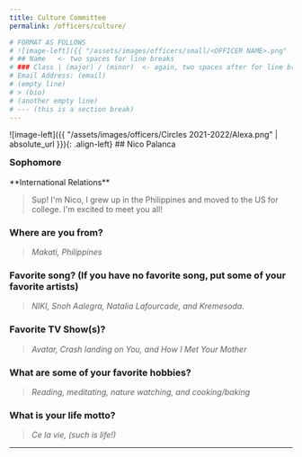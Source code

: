 ```yaml
---
title: Culture Committee
permalink: /officers/culture/

# FORMAT AS FOLLOWS
# ![image-left]({{ "/assets/images/officers/small/<OFFICER NAME>.png" | absolute_url }}){: .align-left}
# ## Name   <- two spaces for line breaks
# ### Class | (major) / (minor)  <- again, two spaces after for line breaks
# Email Address: (email)
# (empty line)
# > (bio)
# (another empty line)
# --- (this is a section break)
---
```

<div id="Nico"></div>
![image-left]({{ "/assets/images/officers/Circles 2021-2022/Alexa.png" | absolute_url }}){: .align-left}
## Nico Palanca
<p style="margin-bottom: 0.45em; padding: 0">
<a href="https://www.instagram.com/nicopalanca/" style="margin: 0; padding: 0"><i class="fa fa-2x fa-fw fa-instagram" style="color: #494e48"></i></a>
<a href="mailto:nicolaspalanca@vt.edu" style="margin: 0; padding: 0"><i class="fa fa-2x fa-fw fa-envelope" style="color: #494e48"></i></a></p>
<h3 style="margin-top: 0">Sophomore</h3>
**International Relations**  

> Sup! I'm Nico, I grew up in the Philippines and moved to the US for college. I'm excited to meet you all!

### **Where are you from?**
> *Makati, Philippines*

### **Favorite song? (If you have no favorite song, put some of your favorite artists)**

> *NIKI, Snoh Aalegra, Natalia Lafourcade, and Kremesoda.*

### **Favorite TV Show(s)?**

> *Avatar, Crash landing on You, and How I Met Your Mother*

### **What are some of your favorite hobbies?**

> *Reading, meditating, nature watching, and cooking/baking*

### **What is your life motto?**

> *Ce la vie, (such is life!)*

---
